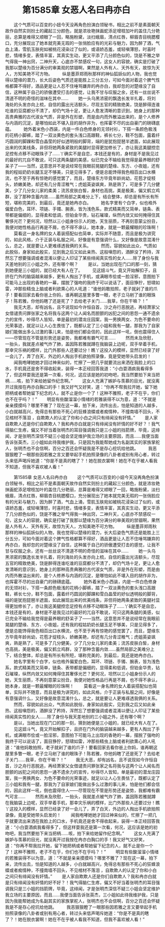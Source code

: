 # 　　第1585章 女恶人名曰冉亦白
　　这个气质可以百变的小妞今天没再角色扮演白领秘书，相比之前不是素面朝天故作自然实则扮土的藏起三分颜色，就是浓妆艳抹画蛇添足增枝加叶的盖住几分艳丽，总算是难得又顺眼了一回，略施粉黛，淡扫蛾眉，清点红唇，柳眉杏目桃腮樱口，充分展现出了她本就完美无瑕的一张俏脸应有的光彩与魅力，因为醉了酒，气血上涌，雪肌玉肤宛如被桃花浸染过了似的，或语娇态羞，或轻嗔薄怒，时喜时悲，情绪多变，表情丰富，其真实生动，更又平添了几分颜色似的，饶是不雅之举气得我一神出窍，二神升天，心底亦不禁感叹一句，这女人的容貌，确实是打破了我那以楚缘为百分满分的审美观的禁锢啊，果然是人外有人、天外有天，故惊为天人，方知美艳不可方物。
　　纵是墨菲郑雨秋那样的神仙狐妖似的人物，我也觉得以楚缘的潜力，长大后姿色气质还是能胜上三分五分，可如今面对着这个脾气性格都算不得好，酒品更是让人忍不住唾骂嫌弃的冉亦白，我却忽的对楚缘没了自信，这种属于自己的骄傲遭受打击的感觉，让我不甘与叹服之余，还有一丝丝说不清道不明的奇怪的滋味在其中……
　　她一头乌黑浓密的飘逸长发半扎着，将刘海处的头发亦向上梳，自信的露出光洁额头，尽现五官的精致绝美，饶是醉得连谁吃谁的豆腐都分不清了，却仍气场十足，更让人愈发清晰的意识到，她身上的那种高贵典雅的古代淑女气质，非是外在形塑，而是由内而外散溢出来的，是个人修养与内涵的沉淀，是哪怕如此不堪入目的胡作非为，也挥霍不尽的出自豪门的磅礴底蕴。
　　她外着米色小西装，内是一件白色修身的无领衬衫，下搭一条颜色极浅的花柄小脚裤，踏了一双淡黄色的套头浅口高跟鞋，裤长七分，鞋不包面，露着纤巧圆润的脚踝和雪白晶莹的好似透明般的脚背，端的是犹抱琵琶半遮面，如此展现出来的优美线条，非但将她两条紧致的美腿衬显得更加修长了，亦让我这美腿控恋足控有点移不动眼珠子了……丫确实不是自恋，本钱还是有的，身材是不是我见过的最好的兀自不敢说，可只这两条腿的美感，似已完全不输给我觉得是最养眼的舒呆子了——当然，这意思并不是说经常在我眼前晃腿的楚缘、东方、小夜姐，还有我的程姑奶奶长腿玉足不够美，只是见得多了，便是总能馋得我色相百出口水横流，也不至于再有惊艳的感觉罢了，而且，楚缘东方毕竟年龄尚幼，花苞才绽枝头，娇嫩美艳，却还有几分青涩稚气；虎姐英姿飒爽，熟是熟了，可是多了几分健美，少了几分女儿家的柔美；流苏皮肤白皙，身材也高挑，美是极美，偏又鹤立鸡群，没了那种含蓄内敛……虽然局部之美难分上下，结合整体，却总是有所长有所短，堪称完美的，到最后，竟还是她冉亦白。
　　她名字里有个白字，似也格外偏爱白色，耳环、项链、手镯、腕表，皆为浅色系，款式精美而又简单，链条、表带都是偏细的，显得柔和低调，但铂金华贵，钻石璀璨，纵然内敛又如何掩得住其奢侈光芒？更何况，坦然以三小姐身份示人的她，天生丽质，不再刻意蒙尘扮丑，我便对她性格品行再是不屑，也不得不承认，她本身，就是一颗最耀眼的珍珠啊！
　　莫看这一身名牌的女人着装搭配似也简单，实际并不随意，而且是极为讲究的，如此风格，介于正装与私服之间，好像是有意强调什么，又好像是故意混淆什么，总之，就是要让人更难琢透我俩的关系。
　　然而，容貌如此出众，气质如此脱俗，身家如此殷实，见到我之后又如此亲热、这般嗔怨的，酒醉没了矜持，浑然忘了想要强调或者混淆以便让人印证了某些绯闻真实性的女人……除了身份与我天差地别的三小姐之外，还有哪个啊？
　　是以，当她出现在门口的那一刻，猜到她便是三小姐的，就已经大有人在了。
　　见这妞斗气，竟又开始解扣子，且挤在门外的脑袋越来越多，更有人掏出了手机，或满眼市侩或一脸淫邪，意图拍下可能马上出现的香艳的一幕，摆脱了强吻的我终于可以说话了，面目狰狞，怒啸如雷，冲那些精虫上脑或者利欲熏心的人吼道：“谁他妈敢拍照，老子就剁了谁的爪子！要看回家去看你爸上你妈，谁再朝这屋里多瞥一眼，老子立马剜了谁的眼珠子！陈若雅，你他妈瞎了还是死了？去给老子关门……我草，你在干嘛？！”
　　我无大恶，却有凶名，且不说现如今许恒自首，沙之舟行恶脱逃，再经萧家父女借谴责问罪张家之名将我与这两个让人闻名而胆颤的凶犯之间的恩怨一通不遗余力的宣传，吵得尽人皆知，单是最初的潜龙庄园案，我一男换两女、为色不要命的光荣事迹，就足以让人心生畏怯了，既都认定了三小姐和我有一腿，那我为了自家娘们能做出多么过激的事儿来，怕是他们都会信的，因此这样一吼，倒也震得住人——尽管现在不管是形势还是姿势，我都难有霸气可言……
　　然而未及欣慰，一抬头，我就差点被气炸了肺，盖因陈若雅就蹲在我脑袋上边呢，双手举着手机，那幸灾乐祸的模样，比门外那些人还要过分！瞧丫这投入的模样，显然已经录了好一会儿了，弄了白天，外边的人掏出手机欲拍照录像，竟是受她带头启发的！
　　闻我咆哮她她才回过神来似的，忙擦了一把几乎就要流出来洒在我脸上的口水，手机竟还是舍不得收起来，装得一本正经回答我道：“小白耍酒疯我看得多了，但这样耍我还是第一次看，何况，这应该是她的初吻吧，我当然要拍下来当把柄……咳，拍下来给她留作纪念啊。”
　　这女人充满了嫉妒与羡慕的目光，就没离开过我按在冉亦白胸口的手！我又好气又好笑，道：“你再不帮我拉开她，留下她把柄或者帮她留下纪念的人，就不止是你一个了！这种不雅照，老子不在乎，你们也不在乎吗？！”
　　明显有些酸溜溜小情绪的若雅装得不以为意，道：“不就是亲亲摸摸吗？哪里不雅了？现在这一幕，拍下来，流传出去，怕是知道的人越多，小白就越高兴，免得总有那些不死心的狂蜂浪蝶或者痴情种，不撞南墙不回头，不见棺材不落泪 ，自欺欺人的认定了你和小白之间只有绯闻没有奸情。”
　　是人家自欺欺人还是你们自欺欺人？我和冉亦白就是只有绯闻没有奸情的好不好？！我气得脑仁生疼，偏又不好当着张明杰的耳目强调我只是三小姐的挡箭牌，毕竟，这绯闻，才是张明杰深信不疑三小姐会坚定维护我立场的主要原因，而且……我便当面告诉张英杰，三小姐如此待我维护我，只是因为我能帮她成为名副其实的家族掌舵人，张明杰也不会信啊，百分之百还会怀疑我是不是存心挖坑给他跳。
　　我恶狠狠瞪了一眼那些因若雅之言又要举起手机拍照录像的八卦者或别有用心者，转过头来低声喝斥她道：“你是不是真的瞎了？！她在脱衣裳啊！她在不在乎被人看我不知道，但我不喜欢被人看！”

　　第1585章 女恶人名曰冉亦白
　　这个气质可以百变的小妞今天没再角色扮演白领秘书，相比之前不是素面朝天故作自然实则扮土的藏起三分颜色，就是浓妆艳抹画蛇添足增枝加叶的盖住几分艳丽，总算是难得又顺眼了一回，略施粉黛，淡扫蛾眉，清点红唇，柳眉杏目桃腮樱口，充分展现出了她本就完美无瑕的一张俏脸应有的光彩与魅力，因为醉了酒，气血上涌，雪肌玉肤宛如被桃花浸染过了似的，或语娇态羞，或轻嗔薄怒，时喜时悲，情绪多变，表情丰富，其真实生动，更又平添了几分颜色似的，饶是不雅之举气得我一神出窍，二神升天，心底亦不禁感叹一句，这女人的容貌，确实是打破了我那以楚缘为百分满分的审美观的禁锢啊，果然是人外有人、天外有天，故惊为天人，方知美艳不可方物。
　　纵是墨菲郑雨秋那样的神仙狐妖似的人物，我也觉得以楚缘的潜力，长大后姿色气质还是能胜上三分五分，可如今面对着这个脾气性格都算不得好，酒品更是让人忍不住唾骂嫌弃的冉亦白，我却忽的对楚缘没了自信，这种属于自己的骄傲遭受打击的感觉，让我不甘与叹服之余，还有一丝丝说不清道不明的奇怪的滋味在其中……
　　她一头乌黑浓密的飘逸长发半扎着，将刘海处的头发亦向上梳，自信的露出光洁额头，尽现五官的精致绝美，饶是醉得连谁吃谁的豆腐都分不清了，却仍气场十足，更让人愈发清晰的意识到，她身上的那种高贵典雅的古代淑女气质，非是外在形塑，而是由内而外散溢出来的，是个人修养与内涵的沉淀，是哪怕如此不堪入目的胡作非为，也挥霍不尽的出自豪门的磅礴底蕴。
　　她外着米色小西装，内是一件白色修身的无领衬衫，下搭一条颜色极浅的花柄小脚裤，踏了一双淡黄色的套头浅口高跟鞋，裤长七分，鞋不包面，露着纤巧圆润的脚踝和雪白晶莹的好似透明般的脚背，端的是犹抱琵琶半遮面，如此展现出来的优美线条，非但将她两条紧致的美腿衬显得更加修长了，亦让我这美腿控恋足控有点移不动眼珠子了……丫确实不是自恋，本钱还是有的，身材是不是我见过的最好的兀自不敢说，可只这两条腿的美感，似已完全不输给我觉得是最养眼的舒呆子了——当然，这意思并不是说经常在我眼前晃腿的楚缘、东方、小夜姐，还有我的程姑奶奶长腿玉足不够美，只是见得多了，便是总能馋得我色相百出口水横流，也不至于再有惊艳的感觉罢了，而且，楚缘东方毕竟年龄尚幼，花苞才绽枝头，娇嫩美艳，却还有几分青涩稚气；虎姐英姿飒爽，熟是熟了，可是多了几分健美，少了几分女儿家的柔美；流苏皮肤白皙，身材也高挑，美是极美，偏又鹤立鸡群，没了那种含蓄内敛……虽然局部之美难分上下，结合整体，却总是有所长有所短，堪称完美的，到最后，竟还是她冉亦白。
　　她名字里有个白字，似也格外偏爱白色，耳环、项链、手镯、腕表，皆为浅色系，款式精美而又简单，链条、表带都是偏细的，显得柔和低调，但铂金华贵，钻石璀璨，纵然内敛又如何掩得住其奢侈光芒？更何况，坦然以三小姐身份示人的她，天生丽质，不再刻意蒙尘扮丑，我便对她性格品行再是不屑，也不得不承认，她本身，就是一颗最耀眼的珍珠啊！
　　莫看这一身名牌的女人着装搭配似也简单，实际并不随意，而且是极为讲究的，如此风格，介于正装与私服之间，好像是有意强调什么，又好像是故意混淆什么，总之，就是要让人更难琢透我俩的关系。
　　然而，容貌如此出众，气质如此脱俗，身家如此殷实，见到我之后又如此亲热、这般嗔怨的，酒醉没了矜持，浑然忘了想要强调或者混淆以便让人印证了某些绯闻真实性的女人……除了身份与我天差地别的三小姐之外，还有哪个啊？
　　是以，当她出现在门口的那一刻，猜到她便是三小姐的，就已经大有人在了。
　　见这妞斗气，竟又开始解扣子，且挤在门外的脑袋越来越多，更有人掏出了手机，或满眼市侩或一脸淫邪，意图拍下可能马上出现的香艳的一幕，摆脱了强吻的我终于可以说话了，面目狰狞，怒啸如雷，冲那些精虫上脑或者利欲熏心的人吼道：“谁他妈敢拍照，老子就剁了谁的爪子！要看回家去看你爸上你妈，谁再朝这屋里多瞥一眼，老子立马剜了谁的眼珠子！陈若雅，你他妈瞎了还是死了？去给老子关门……我草，你在干嘛？！”
　　我无大恶，却有凶名，且不说现如今许恒自首，沙之舟行恶脱逃，再经萧家父女借谴责问罪张家之名将我与这两个让人闻名而胆颤的凶犯之间的恩怨一通不遗余力的宣传，吵得尽人皆知，单是最初的潜龙庄园案，我一男换两女、为色不要命的光荣事迹，就足以让人心生畏怯了，既都认定了三小姐和我有一腿，那我为了自家娘们能做出多么过激的事儿来，怕是他们都会信的，因此这样一吼，倒也震得住人——尽管现在不管是形势还是姿势，我都难有霸气可言……
　　然而未及欣慰，一抬头，我就差点被气炸了肺，盖因陈若雅就蹲在我脑袋上边呢，双手举着手机，那幸灾乐祸的模样，比门外那些人还要过分！瞧丫这投入的模样，显然已经录了好一会儿了，弄了白天，外边的人掏出手机欲拍照录像，竟是受她带头启发的！
　　闻我咆哮她她才回过神来似的，忙擦了一把几乎就要流出来洒在我脸上的口水，手机竟还是舍不得收起来，装得一本正经回答我道：“小白耍酒疯我看得多了，但这样耍我还是第一次看，何况，这应该是她的初吻吧，我当然要拍下来当把柄……咳，拍下来给她留作纪念啊。”
　　这女人充满了嫉妒与羡慕的目光，就没离开过我按在冉亦白胸口的手！我又好气又好笑，道：“你再不帮我拉开她，留下她把柄或者帮她留下纪念的人，就不止是你一个了！这种不雅照，老子不在乎，你们也不在乎吗？！”
　　明显有些酸溜溜小情绪的若雅装得不以为意，道：“不就是亲亲摸摸吗？哪里不雅了？现在这一幕，拍下来，流传出去，怕是知道的人越多，小白就越高兴，免得总有那些不死心的狂蜂浪蝶或者痴情种，不撞南墙不回头，不见棺材不落泪 ，自欺欺人的认定了你和小白之间只有绯闻没有奸情。”
　　是人家自欺欺人还是你们自欺欺人？我和冉亦白就是只有绯闻没有奸情的好不好？！我气得脑仁生疼，偏又不好当着张明杰的耳目强调我只是三小姐的挡箭牌，毕竟，这绯闻，才是张明杰深信不疑三小姐会坚定维护我立场的主要原因，而且……我便当面告诉张英杰，三小姐如此待我维护我，只是因为我能帮她成为名副其实的家族掌舵人，张明杰也不会信啊，百分之百还会怀疑我是不是存心挖坑给他跳。
　　我恶狠狠瞪了一眼那些因若雅之言又要举起手机拍照录像的八卦者或别有用心者，转过头来低声喝斥她道：“你是不是真的瞎了？！她在脱衣裳啊！她在不在乎被人看我不知道，但我不喜欢被人看！”
